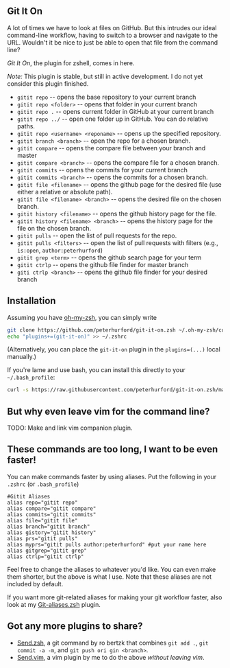 ## Git It On

A lot of times we have to look at files on GitHub.  But this intrudes our ideal command-line workflow, having to switch to a browser and navigate to the URL.  Wouldn't it be nice to just be able to open that file from the command line?

*Git It On*, the plugin for zshell, comes in here.

*Note:* This plugin is stable, but still in active development.  I do not yet consider this plugin finished.

* `gitit repo` -- opens the base repository to your current branch
* `gitit repo <folder>` -- opens that folder in your current branch
* `gitit repo .` -- opens current folder in GitHub at your current branch
* `gitit repo ../` -- open one folder up in GitHub.  You can do relative paths.
* `gitit repo <username> <reponame>` -- opens up the specified repository.
* `gitit branch <branch>` -- open the repo for a chosen branch.
* `gitit compare` -- opens the compare file between your branch and master
* `gitit compare <branch>` -- opens the compare file for a chosen branch.
* `gitit commits` -- opens the commits for your current branch
* `gitit commits <branch>` -- opens the commits for a chosen branch.
* `gitit file <filename>` -- opens the github page for the desired file (use either a relative or absolute path).
* `gitit file <filename> <branch>` -- opens the desired file on the chosen branch.
* `gitit history <filename>` -- opens the github history page for the file.
* `gitit history <filename> <branch>` -- opens the history page for the file on the chosen branch.
* `gitit pulls` -- open the list of pull requests for the repo.
* `gitit pulls <filters>` -- open the list of pull requests with filters (e.g., `is:open`, `author:peterhurford`)
* `gitit grep <term>` -- opens the github search page for your term
* `gitit ctrlp` -- opens the github file finder for master branch
* `giti ctrlp <branch>` -- opens the github file finder for your desired branch

## Installation

Assuming you have [oh-my-zsh](https://github.com/robbyrussell/oh-my-zsh), you can simply write

```bash
git clone https://github.com/peterhurford/git-it-on.zsh ~/.oh-my-zsh/custom/plugins/git-it-on
echo "plugins+=(git-it-on)" >> ~/.zshrc
```

(Alternatively, you can place the `git-it-on` plugin in the `plugins=(...)` local manually.)

If you're lame and use bash, you can install this directly to your `~/.bash_profile`:

```bash
curl -s https://raw.githubusercontent.com/peterhurford/git-it-on.zsh/master/git-it-on.plugin.zsh >> ~/.bash_profile
```````

## But why even leave vim for the command line?
TODO: Make and link vim companion plugin.


## These commands are too long, I want to be even faster!
You can make commands faster by using aliases.  Put the following in your `.zshrc` (or `.bash_profile`)

```
#Gitit Aliases
alias repo="gitit repo"
alias compare="gitit compare"
alias commits="gitit commits"
alias file="gitit file"
alias branch="gitit branch"
alias gistory="gitit history"
alias prs="gitit pulls"
alias myprs="gitit pulls author:peterhurford" #put your name here
alias gitgrep="gitit grep"
alias ctrlp="gitit ctrlp"
```

Feel free to change the aliases to whatever you'd like. You can even make them shorter, but the above is what I use.  Note that these aliases are not included by default.

If you want more git-related aliases for making your git workflow faster, also look at my [Git-aliases.zsh](https://github.com/peterhurford/git-aliases.zsh) plugin.


## Got any more plugins to share?
* [Send.zsh](https://github.com/robertzk/send.zsh), a git command by ro
bertzk that combines `git add .`, `git commit -a -m`, and `git push ori
gin <branch>`.
* [Send.vim](https://github.com/peterhurford/send.vim), a vim plugin by
 me to do the above _without leaving vim_.

